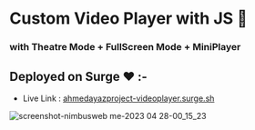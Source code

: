 # Custom Video Player with JS :cowboy_hat_face:
### with Theatre Mode + FullScreen Mode + MiniPlayer

## Deployed on Surge :heart: :-

- Live Link : [ahmedayazproject-videoplayer.surge.sh](ahmedayazproject-videoplayer.surge.sh)

![screenshot-nimbusweb me-2023 04 28-00_15_23](https://user-images.githubusercontent.com/99737061/234970748-9a6006f3-bbca-4571-ab25-c962feccee6c.png)

